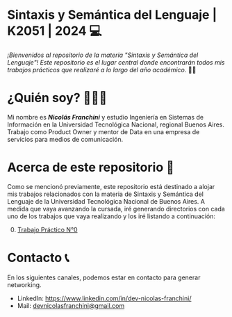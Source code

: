 # **Sintaxis y Semántica del Lenguaje | K2051 | 2024** 💻

_¡Bienvenidos al repositorio de la materia "Sintaxis y Semántica del Lenguaje"! Este repositorio es el lugar central donde encontrarán todos mis trabajos prácticos que realizaré a lo largo del año académico._ 👋🏽

# ¿Quién soy? 👨🏽‍💻
Mi nombre es ***Nicolás Franchini*** y estudio Ingeniería en Sistemas de Información en la Universidad Tecnológica Nacional, regional Buenos Aires. Trabajo como Product Owner y mentor de Data en una empresa de servicios para medios de comunicación.

# Acerca de este repositorio 📝
Como se mencionó previamente, este repositorio está destinado a alojar mis trabajos relacionados con la materia de Sintaxis y Semántica del Lenguaje de la Universidad Tecnológica Nacional de Buenos Aires. A medida que vaya avanzando la cursada, iré generando directorios con cada uno de los trabajos que vaya realizando y los iré listando a continuación:

0. [Trabajo Práctico N°0](00-PrimerProgramaC)

# Contacto 📞
En los siguientes canales, podemos estar en contacto para generar networking.
+ LinkedIn: https://www.linkedin.com/in/dev-nicolas-franchini/
+ Mail: devnicolasfranchini@gmail.com





